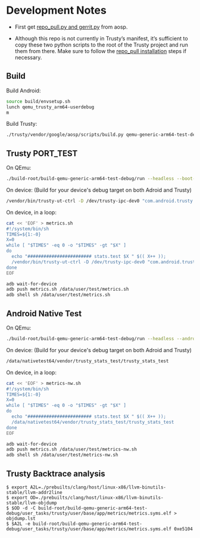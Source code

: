 # Development Notes

*    First get [repo_pull.py and gerrit.py](https://android.googlesource.com/platform/development/+/master/tools/repo_pull/) from aosp.

*    Although this repo is not currently in Trusty’s manifest, it’s sufficient to copy these two python scripts to the root of the Trusty project and run them from there. Make sure to follow the [repo_pull installation](https://android.googlesource.com/platform/development/+/master/tools/repo_pull/#installation) steps if necessary.

## Build

Build Android:

```sh
source build/envsetup.sh
lunch qemu_trusty_arm64-userdebug
m
```

Build Trusty:

```sh
./trusty/vendor/google/aosp/scripts/build.py qemu-generic-arm64-test-debug --skip-test 2>stderr.log
```

## Trusty PORT_TEST

On QEmu:

```sh
./build-root/build-qemu-generic-arm64-test-debug/run --headless --boot-test "com.android.trusty.stats.test" --verbose
```

On device: (Build for your device's debug target on both Adroid and Trusty)

```sh
/vendor/bin/trusty-ut-ctrl -D /dev/trusty-ipc-dev0 "com.android.trusty.stats.test"
```

On device, in a loop:

```sh
cat << 'EOF' > metrics.sh
#!/system/bin/sh
TIMES=${1:-0}
X=0
while [ "$TIMES" -eq 0 -o "$TIMES" -gt "$X" ]
do
  echo "######################## stats.test $X " $(( X++ ));
  /vendor/bin/trusty-ut-ctrl -D /dev/trusty-ipc-dev0 "com.android.trusty.stats.test"
done
EOF

adb wait-for-device
adb push metrics.sh /data/user/test/metrics.sh
adb shell sh /data/user/test/metrics.sh
```

## Android Native Test

On QEmu:

```sh
./build-root/build-qemu-generic-arm64-test-debug/run --headless --android $ANDROID_PROJECT_ROOT --shell-command "/data/nativetest64/vendor/trusty_stats_test/trusty_stats_test" --verbose
```

On device: (Build for your device's debug target on both Adroid and Trusty)

```sh
/data/nativetest64/vendor/trusty_stats_test/trusty_stats_test
```

On device, in a loop:

```sh
cat << 'EOF' > metrics-nw.sh
#!/system/bin/sh
TIMES=${1:-0}
X=0
while [ "$TIMES" -eq 0 -o "$TIMES" -gt "$X" ]
do
  echo "######################## stats.test $X " $(( X++ ));
  /data/nativetest64/vendor/trusty_stats_test/trusty_stats_test
done
EOF

adb wait-for-device
adb push metrics.sh /data/user/test/metrics-nw.sh
adb shell sh /data/user/test/metrics-nw.sh
```

## Trusty Backtrace analysis


```
$ export A2L=./prebuilts/clang/host/linux-x86/llvm-binutils-stable/llvm-addr2line
$ export OD=./prebuilts/clang/host/linux-x86/llvm-binutils-stable/llvm-objdump
$ $OD -d -C build-root/build-qemu-generic-arm64-test-debug/user_tasks/trusty/user/base/app/metrics/metrics.syms.elf > objdump.lst
$ $A2L -e build-root/build-qemu-generic-arm64-test-debug/user_tasks/trusty/user/base/app/metrics/metrics.syms.elf 0xe5104
```
